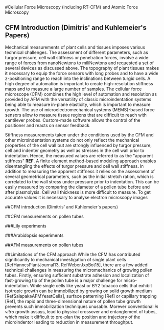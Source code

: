 #Cellular Force Microscopy (including RT-CFM) and Atomic Force Microscopy

## CFM Introduction (Dimitris' and Kuhlemeier's Papers) ##

Mechanical measurements of plant cells and tissues imposes  various technical challenges. The assessment of different parameters, such as turgor pressure, cell wall stiffness or penetration forces, involve a wide range of forces from nanoNewtons to miliNewtons and requested a set of  several devices as discussed above. The topography of plant tissues makes it necessary to equip the force sensors with long probes and to have a wide z-positioning range to reach into the inclinations between turgid cells. A high degree of automation is important to create high-resolution stiffness maps and to measure a large number of samples. The cellular force microscope (CFM) combines the high level of automation and resolution as provided by AFM with the versatility of classic microindentation systems being able to measure in-plane elasticity, which is important to measure growth. The use of microelectromechanical systems (MEMS)-based force sensors allow to measure tissue regions that are difficult to reach with cantilever probes. Custom-made software allows the control of the positioner and reacts on sensor feedback.

Stiffness measurements taken under the conditions used by the CFM and other microindentation systems do not only reflect the mechanical properties of the cell wall but are strongly influenced by turgor pressure, cell and indenter geometry as well as stresses in the cell wall prior to indentation. Hence, the measured values are referred to as the "apparent stiffness" **REF**. A finite element method-based modeling approach enables disentangling the effects of turgor pressure and cell wall stiffness. In addition to measuring the apparent stiffness it relies on the assessment of several geometrical parameters, such as the initial stretch ration, which is correlated to the wall stress under pressure prior to indentation. This can be easily measured by comparing the diameter of a pollen tube before and after plasmolysis. Cell wall thickness is more difficult to measure. To get accurate values it is necessary to analyse electron microscopy images

##CFM introduction (Dimitris' and Kuhlemeier's papers)

##CFM measurements on pollen tubes

###Lily experiments

###Arabidopsis experiments

##AFM measurements on pollen tubes

##Limitations of the CFM approach
While the CFM has contributed significantly to mechanical investigation of single plant cells [RefHannesPlantJournal13, RefWeberJxpBot15], there are a few added technical challenges in measuring the micromechanics of growing pollen tubes. Firstly, ensuring sufficient substrate adhesion and localization of fast-growing tip of the pollen tube is a major challenge for micro-indentation. While single cells like yeast or BY2 tobacco cells that exhibit isotropic growth can be immobilized by growing on solid growth medium [RefSalapakaAFMYeastCells], surface patterning [Ref]  or capillary trapping [Ref], the rapid and three-dimensional nature of pollen tube growth prevents such immobilization techniques unusable. Morever conventional _in vitro_ growth assays, lead to physical crossover and entanglement of tubes, which make it difficult to pre-plan the position and trajectory of the microindentor leading to reduction in measurement throughput.